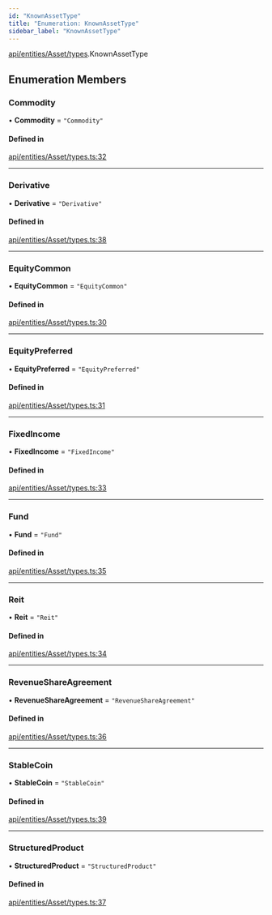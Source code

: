 ```yaml
---
id: "KnownAssetType"
title: "Enumeration: KnownAssetType"
sidebar_label: "KnownAssetType"
---
```


[api/entities/Asset/types](../../../../../../modules/API/Entities/Asset/Types/Types.md).KnownAssetType

## Enumeration Members

### Commodity

• **Commodity** = ``"Commodity"``

#### Defined in

[api/entities/Asset/types.ts:32](https://github.com/PolymeshAssociation/polymesh-sdk/blob/49a0066c3/src/api/entities/Asset/types.ts#L32)

___

### Derivative

• **Derivative** = ``"Derivative"``

#### Defined in

[api/entities/Asset/types.ts:38](https://github.com/PolymeshAssociation/polymesh-sdk/blob/49a0066c3/src/api/entities/Asset/types.ts#L38)

___

### EquityCommon

• **EquityCommon** = ``"EquityCommon"``

#### Defined in

[api/entities/Asset/types.ts:30](https://github.com/PolymeshAssociation/polymesh-sdk/blob/49a0066c3/src/api/entities/Asset/types.ts#L30)

___

### EquityPreferred

• **EquityPreferred** = ``"EquityPreferred"``

#### Defined in

[api/entities/Asset/types.ts:31](https://github.com/PolymeshAssociation/polymesh-sdk/blob/49a0066c3/src/api/entities/Asset/types.ts#L31)

___

### FixedIncome

• **FixedIncome** = ``"FixedIncome"``

#### Defined in

[api/entities/Asset/types.ts:33](https://github.com/PolymeshAssociation/polymesh-sdk/blob/49a0066c3/src/api/entities/Asset/types.ts#L33)

___

### Fund

• **Fund** = ``"Fund"``

#### Defined in

[api/entities/Asset/types.ts:35](https://github.com/PolymeshAssociation/polymesh-sdk/blob/49a0066c3/src/api/entities/Asset/types.ts#L35)

___

### Reit

• **Reit** = ``"Reit"``

#### Defined in

[api/entities/Asset/types.ts:34](https://github.com/PolymeshAssociation/polymesh-sdk/blob/49a0066c3/src/api/entities/Asset/types.ts#L34)

___

### RevenueShareAgreement

• **RevenueShareAgreement** = ``"RevenueShareAgreement"``

#### Defined in

[api/entities/Asset/types.ts:36](https://github.com/PolymeshAssociation/polymesh-sdk/blob/49a0066c3/src/api/entities/Asset/types.ts#L36)

___

### StableCoin

• **StableCoin** = ``"StableCoin"``

#### Defined in

[api/entities/Asset/types.ts:39](https://github.com/PolymeshAssociation/polymesh-sdk/blob/49a0066c3/src/api/entities/Asset/types.ts#L39)

___

### StructuredProduct

• **StructuredProduct** = ``"StructuredProduct"``

#### Defined in

[api/entities/Asset/types.ts:37](https://github.com/PolymeshAssociation/polymesh-sdk/blob/49a0066c3/src/api/entities/Asset/types.ts#L37)
